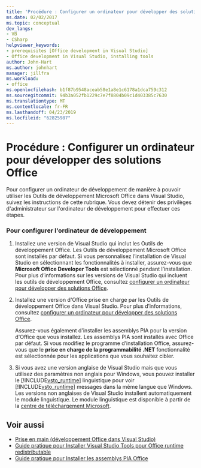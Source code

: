 ```yaml
---
title: 'Procédure : Configurer un ordinateur pour développer des solutions Office'
ms.date: 02/02/2017
ms.topic: conceptual
dev_langs:
- VB
- CSharp
helpviewer_keywords:
- prerequisites [Office development in Visual Studio]
- Office development in Visual Studio, installing tools
author: John-Hart
ms.author: johnhart
manager: jillfra
ms.workload:
- office
ms.openlocfilehash: b1f87b9548aceab58e1a8e1c6178a1dca759c312
ms.sourcegitcommit: 94b3a052fb1229c7e7f8804b09c1d403385c7630
ms.translationtype: MT
ms.contentlocale: fr-FR
ms.lasthandoff: 04/23/2019
ms.locfileid: "62825987"
---
```

# <a name="how-to-configure-a-computer-to-develop-office-solutions"></a>Procédure : Configurer un ordinateur pour développer des solutions Office
  Pour configurer un ordinateur de développement de manière à pouvoir utiliser les Outils de développement Microsoft Office dans Visual Studio, suivez les instructions de cette rubrique. Vous devez détenir des privilèges d'administrateur sur l'ordinateur de développement pour effectuer ces étapes.

### <a name="to-configure-the-development-computer"></a>Pour configurer l'ordinateur de développement

1. Installez une version de Visual Studio qui inclut les Outils de développement Office. Les Outils de développement Microsoft Office sont installés par défaut. Si vous personnalisez l’installation de Visual Studio en sélectionnant les fonctionnalités à installer, assurez-vous que **Microsoft Office Developer Tools** est sélectionné pendant l’installation. Pour plus d’informations sur les versions de Visual Studio qui incluent les outils de développement Office, consultez [configurer un ordinateur pour développer des solutions Office](../vsto/configuring-a-computer-to-develop-office-solutions.md).

2. Installez une version d'Office prise en charge par les Outils de développement Office dans Visual Studio. Pour plus d’informations, consultez [configurer un ordinateur pour développer des solutions Office](../vsto/configuring-a-computer-to-develop-office-solutions.md).

     Assurez-vous également d'installer les assemblys PIA pour la version d'Office que vous installez. Les assemblys PIA sont installés avec Office par défaut. Si vous modifiez le programme d’installation Office, assurez-vous que le **prise en charge de la programmabilité .NET** fonctionnalité est sélectionnée pour les applications que vous souhaitez cibler.

3. Si vous avez une version anglaise de Visual Studio mais que vous utilisez des paramètres non anglais pour Windows, vous pouvez installer le [!INCLUDE[vsto_runtime](../vsto/includes/vsto-runtime-md.md)] linguistique pour voir [!INCLUDE[vsto_runtime](../vsto/includes/vsto-runtime-md.md)] messages dans la même langue que Windows. Les versions non anglaises de Visual Studio installent automatiquement le module linguistique. Le module linguistique est disponible à partir de la [centre de téléchargement Microsoft](http://go.microsoft.com/fwlink/?LinkId=140386).

## <a name="see-also"></a>Voir aussi

- [Prise en main &#40;développement Office dans Visual Studio&#41;](../vsto/getting-started-office-development-in-visual-studio.md)
- [Guide pratique pour Installer Visual Studio Tools pour Office runtime redistributable](../vsto/how-to-install-the-visual-studio-tools-for-office-runtime-redistributable.md)
- [Guide pratique pour Installer les assemblys PIA Office](../vsto/how-to-install-office-primary-interop-assemblies.md)
